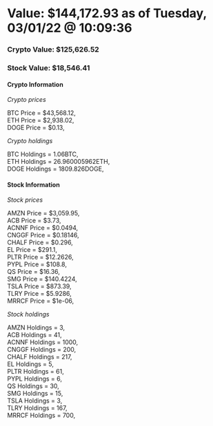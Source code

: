 # Value: $144,172.93 as of Tuesday, 03/01/22 @ 10:09:36 

### Crypto Value: $125,626.52

### Stock Value: $18,546.41

#### Crypto Information 
*Crypto prices* 

BTC Price = $43,568.12,  
ETH Price = $2,938.02,  
DOGE Price = $0.13,  


*Crypto holdings* 

BTC Holdings = 1.06BTC,  
ETH Holdings = 26.960005962ETH,  
DOGE Holdings = 1809.826DOGE,  


#### Stock Information 

*Stock prices* 

AMZN Price = $3,059.95,  
ACB Price = $3.73,  
ACNNF Price = $0.0494,  
CNGGF Price = $0.18146,  
CHALF Price = $0.296,  
EL Price = $291.1,  
PLTR Price = $12.2626,  
PYPL Price = $108.8,  
QS Price = $16.36,  
SMG Price = $140.4224,  
TSLA Price = $873.39,  
TLRY Price = $5.9286,  
MRRCF Price = $1e-06,  


*Stock holdings* 

AMZN Holdings = 3,  
ACB Holdings = 41,  
ACNNF Holdings = 1000,  
CNGGF Holdings = 200,  
CHALF Holdings = 217,  
EL Holdings = 5,  
PLTR Holdings = 61,  
PYPL Holdings = 6,  
QS Holdings = 30,  
SMG Holdings = 15,  
TSLA Holdings = 3,  
TLRY Holdings = 167,  
MRRCF Holdings = 700,  


